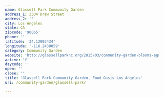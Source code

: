 ```yaml
---
name: Glassell Park Community Garden
address_1: 3304 Drew Street
address_2: ''
city: Los Angeles
state: CA
zipcode: '90065'
phone: ''
latitude: '34.12005434'
longitude: '-118.2430059'
category: Community Garden
website: 'http://glassellparknc.org/2015/03/community-garden-blooms-again/'
active: 'Y'
daycode: ''
open: ''
close: ''
title: 'Glassell Park Community Garden, Food Oasis Los Angeles'
uri: /community-garden/glassell-park/

---
```

